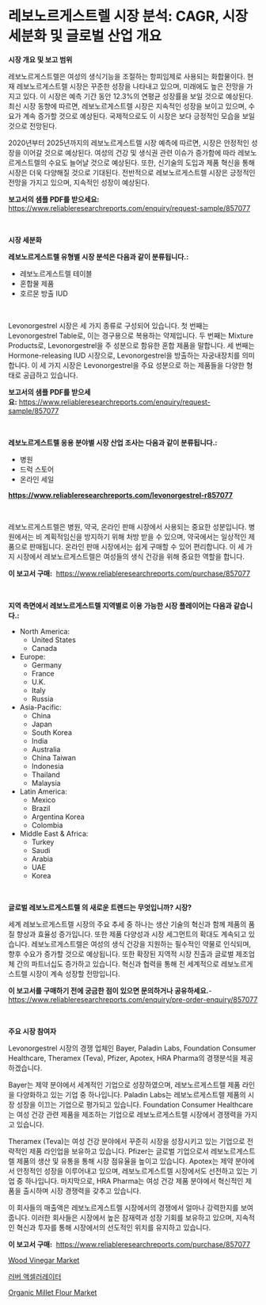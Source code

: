 <p><h1>레보노르게스트렐 시장 분석: CAGR, 시장 세분화 및 글로벌 산업 개요</h1></p><p><strong>시장 개요 및 보고 범위</strong></p>
<p><p>레보노르게스트렐은 여성의 생식기능을 조절하는 항피임제로 사용되는 화합물이다. 현재 레보노르게스트렐 시장은 꾸준한 성장을 나타내고 있으며, 미래에도 높은 전망을 가지고 있다. 이 시장은 예측 기간 동안 12.3%의 연평균 성장률을 보일 것으로 예상된다. 최신 시장 동향에 따르면, 레보노르게스트렐 시장은 지속적인 성장을 보이고 있으며, 수요가 계속 증가할 것으로 예상된다. 국제적으로도 이 시장은 보다 긍정적인 모습을 보일 것으로 전망된다.</p><p>2020년부터 2025년까지의 레보노르게스트렐 시장 예측에 따르면, 시장은 안정적인 성장을 이어갈 것으로 예상된다. 여성의 건강 및 생식권 관련 이슈가 증가함에 따라 레보노르게스트렐의 수요도 늘어날 것으로 예상된다. 또한, 신기술의 도입과 제품 혁신을 통해 시장은 더욱 다양해질 것으로 기대된다. 전반적으로 레보노르게스트렐 시장은 긍정적인 전망을 가지고 있으며, 지속적인 성장이 예상된다.</p></p>
<p><strong>보고서의 샘플 PDF를 받으세요:</strong> <a href="https://www.reliableresearchreports.com/enquiry/request-sample/857077">https://www.reliableresearchreports.com/enquiry/request-sample/857077</a></p>
<p>&nbsp;</p>
<p><strong>시장 세분화</strong></p>
<p><strong>레보노르게스트렐 유형별 시장 분석은 다음과 같이 분류됩니다.:</strong></p>
<p><ul><li>레보노르게스트렐 테이블</li><li>혼합물 제품</li><li>호르몬 방출 IUD</li></ul></p>
<p>&nbsp;</p>
<p><p>Levonorgestrel 시장은 세 가지 종류로 구성되어 있습니다. 첫 번째는 Levonorgestrel Table로, 이는 경구용으로 복용하는 약제입니다. 두 번째는 Mixture Products로, Levonorgestrel을 주 성분으로 함유한 혼합 제품을 말합니다. 세 번째는 Hormone-releasing IUD 시장으로, Levonorgestrel을 방출하는 자궁내장치를 의미합니다. 이 세 가지 시장은 Levonorgestrel을 주요 성분으로 하는 제품들을 다양한 형태로 공급하고 있습니다.</p></p>
<p><strong>보고서의 샘플 PDF를 받으세요:</strong>&nbsp;<a href="https://www.reliableresearchreports.com/enquiry/request-sample/857077">https://www.reliableresearchreports.com/enquiry/request-sample/857077</a></p>
<p>&nbsp;</p>
<p><strong> 레보노르게스트렐 응용 분야별 시장 산업 조사는 다음과 같이 분류됩니다.:</strong></p>
<p><ul><li>병원</li><li>드럭 스토어</li><li>온라인 세일</li></ul></p>
<p><strong><a href="https://www.reliableresearchreports.com/levonorgestrel-r857077">https://www.reliableresearchreports.com/levonorgestrel-r857077</a></strong></p>
<p>&nbsp;</p>
<p><p>레보노르게스트렐은 병원, 약국, 온라인 판매 시장에서 사용되는 중요한 성분입니다. 병원에서는 비 계획적임신을 방지하기 위해 처방 받을 수 있으며, 약국에서는 일상적인 제품으로 판매됩니다. 온라인 판매 시장에서는 쉽게 구매할 수 있어 편리합니다. 이 세 가지 시장에서 레보노르게스트렐은 여성들의 생식 건강을 위해 중요한 역할을 합니다.</p></p>
<p><strong>이 보고서 구매:</strong>&nbsp; <a href="https://www.reliableresearchreports.com/purchase/857077">https://www.reliableresearchreports.com/purchase/857077</a></p>
<p>&nbsp;</p>
<p><strong>지역 측면에서 레보노르게스트렐 지역별로 이용 가능한 시장 플레이어는 다음과 같습니다.:</strong></p>
<p><ul>
    <li>
        North America:
        <ul>
            <li>United States</li>
            <li>Canada</li>
        </ul>
    </li>
    <li>
        Europe:
        <ul>
            <li>Germany</li>
            <li>France</li>
            <li>U.K.</li>
            <li>Italy</li>
            <li>Russia</li>
        </ul>
    </li>
    <li>
        Asia-Pacific:
        <ul>
            <li>China</li>
            <li>Japan</li>
            <li>South Korea</li>
            <li>India</li>
            <li>Australia</li>
            <li>China Taiwan</li>
            <li>Indonesia</li>
            <li>Thailand</li>
            <li>Malaysia</li>
        </ul>
    </li>
    <li>
        Latin America:
        <ul>
            <li>Mexico</li>
            <li>Brazil</li>
            <li>Argentina Korea</li>
            <li>Colombia</li>
        </ul>
    </li>
    <li>
        Middle East & Africa:
        <ul>
            <li>Turkey</li>
            <li>Saudi</li>
            <li>Arabia</li>
            <li>UAE</li>
            <li>Korea</li>
        </ul>
    </li>
    </ul></p>
<p>&nbsp;</p>
<p><strong>글로벌 레보노르게스트렐 의 새로운 트렌드는 무엇입니까? 시장?</strong></p>
<p><p>세계 레보노르게스트렐 시장의 주요 추세 중 하나는 생산 기술의 혁신과 함께 제품의 품질 향상과 효율성 증가입니다. 또한 제품 다양성과 시장 세그먼트의 확대도 계속되고 있습니다. 레보노르게스트렐은 여성의 생식 건강을 지원하는 필수적인 약물로 인식되며, 향후 수요가 증가할 것으로 예상됩니다. 또한 확장된 지역적 시장 진출과 글로벌 제조업체 간의 파트너십도 증가하고 있습니다. 혁신과 협력을 통해 전 세계적으로 레보노르게스트렐 시장이 계속 성장할 전망입니다.</p></p>
<p><strong>이 보고서를 구매하기 전에 궁금한 점이 있으면 문의하거나 공유하세요.</strong>- <a href="https://www.reliableresearchreports.com/enquiry/pre-order-enquiry/857077">https://www.reliableresearchreports.com/enquiry/pre-order-enquiry/857077</a></p>
<p>&nbsp;</p>
<p><strong>주요 시장 참여자</strong></p>
<p><p>Levonorgestrel 시장의 경쟁 업체인 Bayer, Paladin Labs, Foundation Consumer Healthcare, Theramex (Teva), Pfizer, Apotex, HRA Pharma의 경쟁분석을 제공하겠습니다. </p><p>Bayer는 제약 분야에서 세계적인 기업으로 성장하였으며, 레보노르게스트렐 제품 라인을 다양화하고 있는 기업 중 하나입니다. Paladin Labs는 레보노르게스트렐 제품의 시장 성장을 이끄는 기업으로 평가되고 있습니다. Foundation Consumer Healthcare는 여성 건강 관련 제품을 제조하는 기업으로 레보노르게스트렐 시장에서 경쟁력을 가지고 있습니다.</p><p>Theramex (Teva)는 여성 건강 분야에서 꾸준히 시장을 성장시키고 있는 기업으로 전략적인 제품 라인업을 보유하고 있습니다. Pfizer는 글로벌 기업으로서 레보노르게스트렐 제품의 생산 및 유통을 통해 시장 점유율을 높이고 있습니다. Apotex는 제약 분야에서 안정적인 성장을 이루어내고 있으며, 레보노르게스트렐 시장에서도 선전하고 있는 기업 중 하나입니다. 마지막으로, HRA Pharma는 여성 건강 제품 분야에서 혁신적인 제품을 출시하며 시장 경쟁력을 갖추고 있습니다.</p><p>이 회사들의 매출액은 레보노르게스트렐 시장에서의 경쟁에서 얼마나 강력한지를 보여줍니다. 이러한 회사들은 시장에서 높은 잠재력과 성장 기회를 보유하고 있으며, 지속적인 혁신과 투자를 통해 시장에서의 선도적인 위치를 유지하고 있습니다.</p></p>
<p><strong>이 보고서 구매:</strong>&nbsp;&nbsp;<a href="https://www.reliableresearchreports.com/purchase/857077">https://www.reliableresearchreports.com/purchase/857077</a></p>
<p><p><a href="https://github.com/kathiaseamanalvaradovlprc2h/Market-Research-Report-List-1/blob/main/wood-vinegar-market.md">Wood Vinegar Market</a></p><p><a href="https://github.com/darrellockm3ytan895656/Market-Research-Report-List-1/blob/main/572788217062.md">러버 액셀러레이터</a></p><p><a href="https://github.com/wusalecollins540tpqoz/Market-Research-Report-List-1/blob/main/organic-millet-flour-market.md">Organic Millet Flour Market</a></p></p>